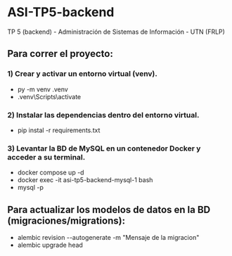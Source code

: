 # ASI-TP5-backend

TP 5 (backend) - Administración de Sistemas de Información - UTN (FRLP)

## Para correr el proyecto:

### 1) Crear y activar un entorno virtual (venv).

- py -m venv .venv
- .venv\Scripts\activate

### 2) Instalar las dependencias dentro del entorno virtual.

- pip instal -r requirements.txt

### 3) Levantar la BD de MySQL en un contenedor Docker y acceder a su terminal.

- docker compose up -d
- docker exec -it asi-tp5-backend-mysql-1 bash
- mysql -p

## Para actualizar los modelos de datos en la BD (migraciones/migrations):

- alembic revision --autogenerate -m "Mensaje de la migracion"
- alembic upgrade head
